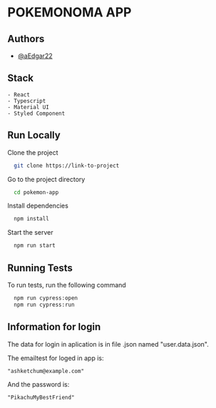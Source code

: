 
# POKEMONOMA APP
## Authors

- [@aEdgar22](https://github.com/aEdgar22)


## Stack

    - React
    - Typescript
    - Material UI
    - Styled Component  

    
## Run Locally

Clone the project

```bash
  git clone https://link-to-project
```

Go to the project directory

```bash
  cd pokemon-app
```

Install dependencies

```bash
  npm install
```

Start the server

```bash
  npm run start
```


## Running Tests

To run tests, run the following command

```bash
  npm run cypress:open
  npm run cypress:run
```


## Information for login

The data for login in aplication is in file .json named "user.data.json".

The emailtest for loged in app is:
    
    "ashketchum@example.com"
And the password is:
    
    "PikachuMyBestFriend"